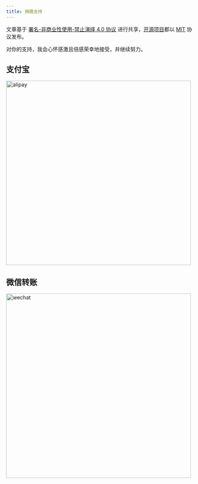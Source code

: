 ```yaml
---
title: 捐赠支持
---
```


文章基于 [署名-非商业性使用-禁止演绎 4.0 协议](https://creativecommons.org/licenses/by-nc-nd/4.0/deed.zh) 进行共享，[开源项目](https://github.com/egoist)都以 [MIT](https://egoist.mit-license.org/) 协议发布。

对你的支持，我会心怀感激且倍感荣幸地接受，并继续努力。

## <span>支付宝</span>

<img src="https://i.loli.net/2017/09/04/59ace6025d653.jpg" alt="alipay" width="500">

## <span>微信转账</span>



<img src="https://ooo.0o0.ooo/2016/12/01/584019a396d10.jpg
" alt="wechat" width="500">
